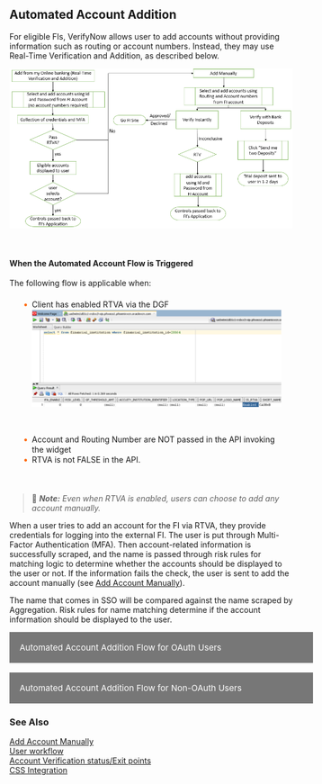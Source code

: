 ## Automated Account Addition

For eligible FIs, VerifyNow allows user to add accounts without providing information such as routing or account numbers. Instead, they may use Real-Time Verification and Addition, as described below.

<center>

![image](../assets/images/automated-account-flow.png)

&nbsp;

</center>


#### When the Automated Account Flow is Triggered

The following flow is applicable when:
<div class="card-body">
<ul>
<li>Client has enabled RTVA via the DGF</li>

<center>

<img src="https://raw.githubusercontent.com/Fiserv/VerifyNow/develop/assets/images/RTVA-enabled.png">

&nbsp;

</center>

<li>Account and Routing Number are NOT passed in the API invoking the widget</li>

<li>RTVA is not FALSE in the API.</li>
</ul>
</div>


&nbsp;

<!-- theme: info -->
 
> :memo: _**Note:** Even when RTVA is enabled, users can choose to add any account manually._


When a user tries to add an account for the FI via RTVA, they provide credentials for logging into the external FI. The user is put through Multi-Factor Authentication (MFA). Then account-related information is successfully scraped, and the name is passed through risk rules for matching logic to determine whether the accounts should be displayed to the user or not. If the information fails the check, the user is sent to add the account manually (see [Add Account Manually](?path=docs/add-account-manually.md)).

The name that comes in SSO will be compared against the name scraped by Aggregation. Risk rules for name matching determine if the account information should be displayed to the user.

<div>
    <input type="checkbox" class="collapsible-checkbox" id="section1">
    <label class="label-expand" for="section1">Automated Account Addition Flow for OAuth Users</label>
    <div class="content-expand">

&nbsp;

<!-- theme: info -->
 
<p class="block-quote">Note: The following steps are applicable to Financial Institutions that is OAuth Enabled.</p>

<center>

<img src="https://raw.githubusercontent.com/Fiserv/VerifyNow/develop/assets/images/oauth-enabled.png">

&nbsp;

</center>

1.	Click the appropriate icon, or type in the search box to choose the Financial Institution.

<div class="card-container">
        <div style="margin: 5px">
            <img src="https://raw.githubusercontent.com/Fiserv/VerifyNow/develop/assets/images/bank-list.png">
        </div>
        <div style="margin: 5px">
            <img src="https://raw.githubusercontent.com/Fiserv/VerifyNow/develop/assets/images/bank-search.png">
        </div>
</div>

2.	Once the respective financial institution is selected, the user will be navigated to the OAuth authentication screen.

<center>

<img src="https://raw.githubusercontent.com/Fiserv/VerifyNow/develop/assets/images/verify-instantly.png" width="300" height="300">

&nbsp;

</center>

3.	Click Authenticate. </br>

4.	Enter the login credentials to sign-in.

<center>

<img src="https://raw.githubusercontent.com/Fiserv/VerifyNow/develop/assets/images/fiserv-login.png" width="300" height="300">

&nbsp;

</center>

5.	Then the user is navigated to the multifactor authentication screen.

<center>

<img src="https://raw.githubusercontent.com/Fiserv/VerifyNow/develop/assets/images/MFA.png" width="300" height="150">

&nbsp;

</center>

6.	Once the details are added, click Submit. </br>

7.	Select the account in the Consent Page. 

<center>

<img src="https://raw.githubusercontent.com/Fiserv/VerifyNow/develop/assets/images/consent-page.png" width="300" height="150">

&nbsp;

</center>

8.	Click Authorize. </br>

9.	Pop-up screen appears as shown below.

<center>

<img src="https://raw.githubusercontent.com/Fiserv/VerifyNow/develop/assets/images/window-autoclose-page.png " width="300" height="150">

&nbsp;

</center>

10.	Once the user successfully authenticates with the financial institution, they will need to choose which account(s) to add.

<center>

<img src="https://raw.githubusercontent.com/Fiserv/VerifyNow/develop/assets/images/selecting-account-page.png " width="300" height="150">

&nbsp;

</center>

11.	Clicking the Add button will complete the verification flow.

    <div class="card-body">
    <ul>
    <li>Selecting “Add your account manually” will take the user to the add account manually flow. </li>
    </ul>
    </div>

</div>
</div>
</br>
<div>
    <input type="checkbox" class="collapsible-checkbox" id="section2">
    <label class="label-expand" for="section2">Automated Account Addition Flow for Non-OAuth Users</label>
    <div class="content-expand">

&nbsp;

<!-- theme: info -->

<p class="block-quote">Note: The following steps are applicable to Financial Institutions that are not OAuth Enabled.</p>

<center>

<img src="https://raw.githubusercontent.com/Fiserv/VerifyNow/develop/assets/images/non-oauth-enabled.png ">
&nbsp;

</center>

1.	Click the appropriate icon, or type in the search box to choose the Financial Institution.    

    <div class="card-container">
        <div style="margin: 5px">
            <img src="https://raw.githubusercontent.com/Fiserv/VerifyNow/develop/assets/images/bank-list.png">
        </div>
        <div style="margin: 5px">
            <img src="https://raw.githubusercontent.com/Fiserv/VerifyNow/develop/assets/images/bank-search.png">
        </div>
    </div>

2.	Here, the user will have the option of adding from their online banking website or adding an account manually.

<center>

<img src="https://raw.githubusercontent.com/Fiserv/VerifyNow/develop/assets/images/add-account-manually.png " width="300" height="250">
&nbsp;

</center>

<div class="card-body">
        <ul>
            <li>To use Real-Time Verification and Addition, the user will enter the User ID and Password for their bank account and click the Submit button. </li>
            <li>To add an account manually, the user will click the Add Account Manually button. </li>
        </ul>
</div>

3.	Once the user successfully authenticates with the financial institution, they will need to choose which account(s) to add.

<center>

<img src="https://raw.githubusercontent.com/Fiserv/VerifyNow/develop/assets/images/choose-bank-account.png " width="300" height="150">

&nbsp;

</center>

4.	Clicking the Add button will complete the verification flow.
    
    <div class="card-body">
    <ul>
    <li>Selecting “Add your account manually” will take the user to the add account manually flow. </li>
    </ul>
    </div>

</div>
</div>

### See Also

[Add Account Manually](?path=docs/add-account-manually.md)</br>
[User workflow](?path=docs/user-workflow.md)</br>
[Account Verification status/Exit points](?path=docs/account-verification-status.md)</br>
[CSS Integration](?path=docs/css-integration.md)

<style>
    .card-body ul {
        list-style: none;
        padding-left: 20px;
    }
    .card-body ul li::before {
        content: "\2022";
        font-size: 1.1em;
        color: #f60;
        display: inline-block;
        width: 1em;
        margin-left: -1em;
    }
    .card-container {
            display: flex;
            justify-content: space-between;
        }
        .card {
            border: 1px solid black;
            border-radius: 8px;
            margin: 5px;
            display: flex;
            flex-direction: column;
        }
    .collapsible-container {
        width: 100%;
    }

    .collapsible-checkbox {
        display: none;
    }

    .label-expand {
        background-color: #777;
        color: white;
        cursor: pointer;
        padding: 18px;
        width: 100%;
        border: none;
        text-align: left;
        outline: none;
        font-size: 15px;
        display: block;
    }

    .collapsible-checkbox:checked+.label-expand {
        background-color: #555;
    }

    .content-expand {
        padding: 0 18px;
        display: none;
        overflow: hidden;
        background-color: #f1f1f1;
    }

    .collapsible-checkbox:checked+.label-expand+.content-expand {
        display: block;
    }

    .block-quote {
        padding: 1em;
        color: #6a737d;
        border-left: 0.375em solid #40a9ff;
        background: #e6f7ff;
        border-radius: 3px;
    }

    .content-left {
        width: 50%
    }

    .image-otp {
        width: 40%
    }

    .content-body {
        display: flex;
        align-items: center;
        justify-content: space-between;
        padding: 20px;
    }

    .image-center {
      display: block;
      margin-left: auto;
      margin-right: auto;
      width: 70%;
    }
    
    .card-body {
        margin: 20px;
    }
</style>